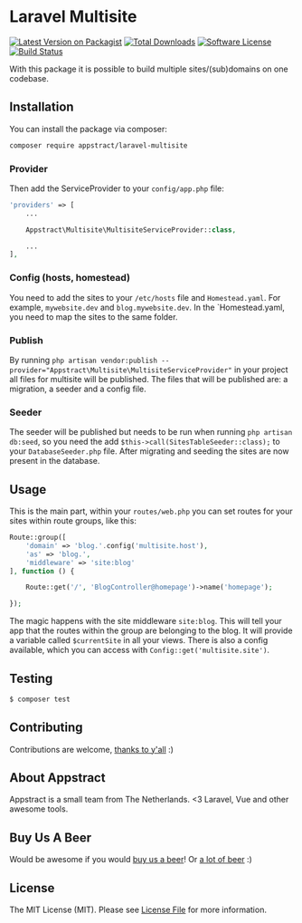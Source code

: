 # Laravel Multisite

[![Latest Version on Packagist](https://img.shields.io/packagist/v/appstract/laravel-multisite.svg?style=flat-square)](https://packagist.org/packages/appstract/laravel-multisite)
[![Total Downloads](https://img.shields.io/packagist/dt/appstract/laravel-multisite.svg?style=flat-square)](https://packagist.org/packages/appstract/laravel-multisite)
[![Software License](https://img.shields.io/badge/license-MIT-brightgreen.svg?style=flat-square)](LICENSE.md)
[![Build Status](https://img.shields.io/travis/appstract/laravel-multisite/master.svg?style=flat-square)](https://travis-ci.org/appstract/laravel-multisite)

With this package it is possible to build multiple sites/(sub)domains on one codebase.

## Installation

You can install the package via composer:

```bash
composer require appstract/laravel-multisite
```

### Provider

Then add the ServiceProvider to your `config/app.php` file:

```php
'providers' => [
    ...

    Appstract\Multisite\MultisiteServiceProvider::class,

    ...
],
```

### Config (hosts, homestead)

You need to add the sites to your `/etc/hosts` file and `Homestead.yaml`. For example, `mywebsite.dev` and `blog.mywebsite.dev`. In the `Homestead.yaml, you need to map the sites to the same folder.

### Publish

By running `php artisan vendor:publish --provider="Appstract\Multisite\MultisiteServiceProvider"` in your project all files for multisite will be published. The files that will be published are: a migration, a seeder and a config file.

### Seeder

The seeder will be published but needs to be run when running `php artisan db:seed`, so you need the add `$this->call(SitesTableSeeder::class);` to your `DatabaseSeeder.php` file. After migrating and seeding the sites are now present in the database.

## Usage

This is the main part, within your `routes/web.php` you can set routes for your sites within route groups, like this:

```php
Route::group([
    'domain' => 'blog.'.config('multisite.host'),
    'as' => 'blog.',
    'middleware' => 'site:blog'
], function () {

    Route::get('/', 'BlogController@homepage')->name('homepage');

});
```

The magic happens with the site middleware `site:blog`. This will tell your app that the routes within the group are belonging to the blog. It will provide a variable called `$currentSite` in all your views. There is also a config available, which you can access with `Config::get('multisite.site')`.

## Testing

``` bash
$ composer test
```

## Contributing

Contributions are welcome, [thanks to y'all](https://github.com/appstract/laravel-multisite/graphs/contributors) :)

## About Appstract

Appstract is a small team from The Netherlands. <3 Laravel, Vue and other awesome tools.

## Buy Us A Beer

Would be awesome if you would [buy us a beer](https://www.paypal.me/teamappstract/10)! Or [a lot of beer](https://www.patreon.com/appstract) :)

## License

The MIT License (MIT). Please see [License File](LICENSE.md) for more information.
